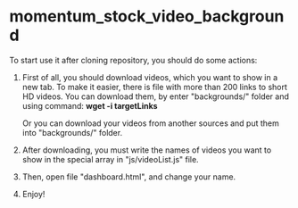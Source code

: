 # momentum_stock_video_background

To start use it after cloning repository, you should do some actions:

1. First of all, you should download videos, which you want to show in a new tab. To make it easier, there is file with more than 200 links to short HD videos.
   You can download them, by enter "backgrounds/" folder and using command:
    <b>wget -i targetLinks</b>
    
    Or you can download your videos from another sources and put them into "backgrounds/" folder.
    
2. After downloading, you must write the names of videos you want to show in the special array in "js/videoList.js" file.

3. Then, open file "dashboard.html", and change your name.

4. Enjoy!
